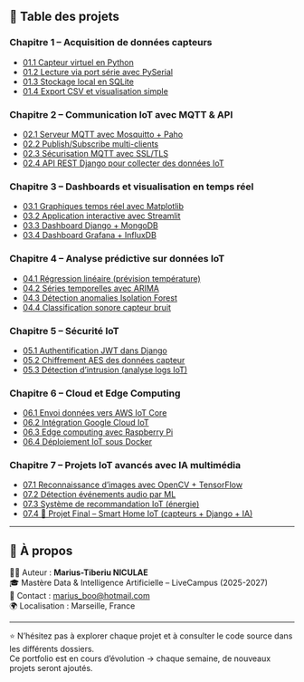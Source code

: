 ## 📂 Table des projets

### **Chapitre 1 – Acquisition de données capteurs**
- [01.1 Capteur virtuel en Python](01_CapteurVirtuel_Python/)
- [01.2 Lecture via port série avec PySerial](02_LectureSerie_PySerial/)
- [01.3 Stockage local en SQLite](03_Stockage_SQLite/)
- [01.4 Export CSV et visualisation simple](04_ExportCSV_Visualisation/)

### **Chapitre 2 – Communication IoT avec MQTT & API**
- [02.1 Serveur MQTT avec Mosquitto + Paho](05_MQTT_Mosquitto/)
- [02.2 Publish/Subscribe multi-clients](06_MQTT_PubSub/)
- [02.3 Sécurisation MQTT avec SSL/TLS](07_MQTT_Secure/)
- [02.4 API REST Django pour collecter des données IoT](08_API_REST_Django/)

### **Chapitre 3 – Dashboards et visualisation en temps réel**
- [03.1 Graphiques temps réel avec Matplotlib](09_Dashboard_Matplotlib/)
- [03.2 Application interactive avec Streamlit](10_Dashboard_Streamlit/)
- [03.3 Dashboard Django + MongoDB](11_Dashboard_Django_MongoDB/)
- [03.4 Dashboard Grafana + InfluxDB](12_Dashboard_Grafana/)

### **Chapitre 4 – Analyse prédictive sur données IoT**
- [04.1 Régression linéaire (prévision température)](13_Prediction_Regression/)
- [04.2 Séries temporelles avec ARIMA](14_Prediction_ARIMA/)
- [04.3 Détection anomalies Isolation Forest](15_Anomalie_IsolationForest/)
- [04.4 Classification sonore capteur bruit](16_Classification_Son/)

### **Chapitre 5 – Sécurité IoT**
- [05.1 Authentification JWT dans Django](17_Security_JWT_Django/)
- [05.2 Chiffrement AES des données capteur](18_Security_AES/)
- [05.3 Détection d’intrusion (analyse logs IoT)](19_Security_IDS/)

### **Chapitre 6 – Cloud et Edge Computing**
- [06.1 Envoi données vers AWS IoT Core](20_Cloud_AWS_IoT/)
- [06.2 Intégration Google Cloud IoT](21_Cloud_GoogleIoT/)
- [06.3 Edge computing avec Raspberry Pi](22_Edge_RaspberryPi/)
- [06.4 Déploiement IoT sous Docker](23_Deployment_Docker/)      

### **Chapitre 7 – Projets IoT avancés avec IA multimédia**
- [07.1 Reconnaissance d’images avec OpenCV + TensorFlow](24_IA_ComputerVision/)
- [07.2 Détection événements audio par ML](25_IA_AudioDetection/)
- [07.3 Système de recommandation IoT (énergie)](26_IA_Recommandation_Energie/)
- [07.4 🚀 Projet Final – Smart Home IoT (capteurs + Django + IA)](27_SmartHome_IoT/)
---

## 📌 À propos
👨‍🎓 Auteur : **Marius-Tiberiu NICULAE**  
🎓 Mastère Data & Intelligence Artificielle – LiveCampus (2025-2027)  
📧 Contact : marius_boo@hotmail.com  
🌍 Localisation : Marseille, France  

---

⭐ N’hésitez pas à explorer chaque projet et à consulter le code source dans les différents dossiers.  
Ce portfolio est en cours d’évolution → chaque semaine, de nouveaux projets seront ajoutés.
